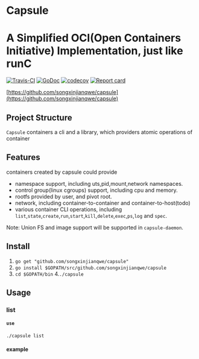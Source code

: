 # Capsule

# A Simplified OCI(Open Containers Initiative) Implementation, just like runC
[![Travis-CI](https://travis-ci.org/songxinjianqwe/capsule.svg)](https://travis-ci.org/songxinjianqwe/capsule)
[![GoDoc](https://godoc.org/github.com/songxinjianqwe/capsule?status.svg)](http://godoc.org/github.com/songxinjianqwe/capsule)
[![codecov](https://codecov.io/github/songxinjianqwe/capsule/coverage.svg)](https://codecov.io/gh/songxinjianqwe/capsule)
[![Report card](https://goreportcard.com/badge/github.com/songxinjianqwe/capsule)](https://goreportcard.com/report/github.com/songxinjianqwe/capsule)

[https://github.com/songxinjianqwe/capsule](https://github.com/songxinjianqwe/capsule)

## Project Structure
`Capsule` containers a cli and a library, which providers atomic operations of container

## Features
containers created by capsule could provide
- namespace support, including uts,pid,mount,network namespaces.
- control group(linux cgroups) support, including cpu and memory.
- rootfs provided by user, and pivot root.
- network, including container-to-container and container-to-host(todo)
- various container CLI operations, including `list`,`state`,`create`,`run`,`start`,`kill`,`delete`,`exec`,`ps`,`log` and `spec`.

Note: Union FS and image support will be supported in `capsule-daemon`.

## Install
1. `go get "github.com/songxinjianqwe/capsule"`
2. `go install $GOPATH/src/github.com/songxinjianqwe/capsule`
3. `cd $GOPATH/bin`
4.`./capsule`

## Usage

### list
#### `use`
`./capsule list`
#### example



